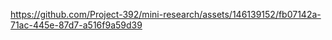

https://github.com/Project-392/mini-research/assets/146139152/fb07142a-71ac-445e-87d7-a516f9a59d39

